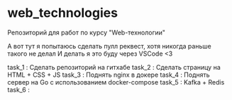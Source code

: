 # web_technologies
Репозиторий для работ по курсу "Web-технологии"

А вот тут я попытаюсь сделать пулл реквест, хотя никогда раньше такого не делал
И делать я это буду через VSCode <3

task_1 : Сделать репозиторий на гитхабе
task_2 : Сделать страницу на HTML + CSS + JS
task_3 : Поднять nginx в докере
task_4 : Поднять сервер на Go с использованием docker-compose
task_5 : Kafka + Redis 
task_6 : 